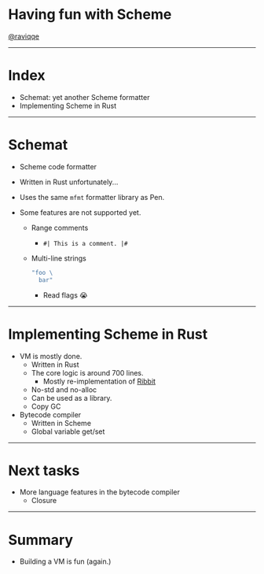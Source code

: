 # Having fun with Scheme

[@raviqqe](https://github.com/raviqqe)

---

# Index

- Schemat: yet another Scheme formatter
- Implementing Scheme in Rust

---

# Schemat

- Scheme code formatter
- Written in Rust unfortunately...
- Uses the same `mfmt` formatter library as Pen.
- Some features are not supported yet.

  - Range comments
    - `#| This is a comment. |#`
  - Multi-line strings

    ```scheme
    "foo \
      bar"
    ```

    - Read flags :sob:

---

# Implementing Scheme in Rust

- VM is mostly done.
  - Written in Rust
  - The core logic is around 700 lines.
    - Mostly re-implementation of [Ribbit](https://github.com/udem-dlteam/ribbit/tree/main)
  - No-std and no-alloc
  - Can be used as a library.
  - Copy GC
- Bytecode compiler
  - Written in Scheme
  - Global variable get/set

---

# Next tasks

- More language features in the bytecode compiler
  - Closure

---

# Summary

- Building a VM is fun (again.)
